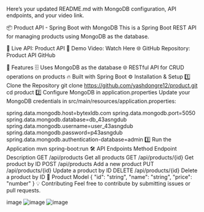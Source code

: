 Here’s your updated README.md with MongoDB configuration, API endpoints, and your video link.

📦 Product API - Spring Boot with MongoDB
This is a Spring Boot REST API for managing products using MongoDB as the database.

🔗 Live API: Product API
🎥 Demo Video: Watch Here
🌐 GitHub Repository: Product API GitHub

📌 Features
🗄️ Uses MongoDB as the database
🌐 RESTful API for CRUD operations on products
🔥 Built with Spring Boot
⚙️ Installation & Setup
1️⃣ Clone the Repository
git clone https://github.com/yashdongre12/product.git
cd product
2️⃣ Configure MongoDB in application.properties
Update your MongoDB credentials in src/main/resources/application.properties:

spring.data.mongodb.host=bytexldb.com
spring.data.mongodb.port=5050
spring.data.mongodb.database=db_43asngdub
spring.data.mongodb.username=user_43asngdub
spring.data.mongodb.password=p43asngdub
spring.data.mongodb.authentication-database=admin
3️⃣ Run the Application
mvn spring-boot:run
🛠️ API Endpoints
Method	Endpoint	Description
GET	/api/products	Get all products
GET	/api/products/{id}	Get product by ID
POST	/api/products	Add a new product
PUT	/api/products/{id}	Update a product by ID
DELETE	/api/products/{id}	Delete a product by ID
📜 Product Model
{
  "id": "string",
  "name": "string",
  "price": "number"
}
💡 Contributing
Feel free to contribute by submitting issues or pull requests.

image 
![image](https://github.com/user-attachments/assets/2a3886fc-4c91-4ca1-9851-616fde2edcee)
![image](https://github.com/user-attachments/assets/eede626d-5a16-4395-8e65-be59b322c2fc)

